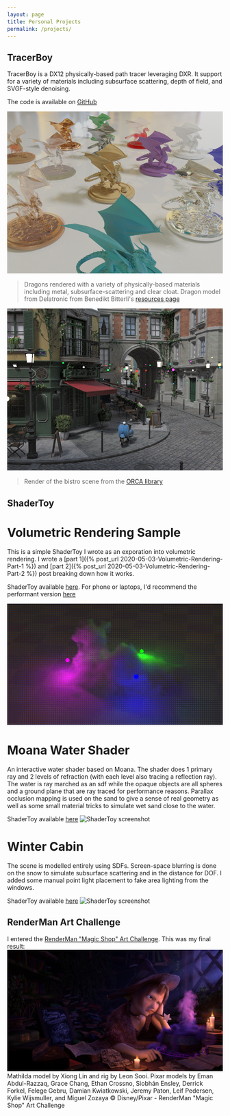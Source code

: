 ```yaml
---
layout: page
title: Personal Projects
permalink: /projects/
---
```


## TracerBoy
TracerBoy is a DX12 physically-based path tracer leveraging DXR. It support for a variety of materials including subsurface scattering, depth of field, and SVGF-style denoising.

The code is available on [GitHub][github-tracerboy]

![TracerBoy screenshot](/assets/TracerBoy/dragons.png)
> Dragons rendered with a variety of physically-based materials including metal, subsurface-scattering and clear cloat. Dragon model from Delatronic from Benedikt Bitterli's [resources page][Benedikt]


![TracerBoy screenshot](/assets/TracerBoy/bistro.png)
> Render of the bistro scene from the [ORCA library][Orca]


## ShaderToy

# Volumetric Rendering Sample
This is a simple ShaderToy I wrote as an exporation into volumetric rendering. I wrote a [part 1]({% post_url 2020-05-03-Volumetric-Rendering-Part-1 %}) and [part 2]({% post_url 2020-05-03-Volumetric-Rendering-Part-2 %}) post breaking down how it works.

ShaderToy available [here][shadertoy-quality]. For phone or laptops, I'd recommend the performant version [here][shadertoy-quality]

![ShaderToy screenshot](/assets/RayMarchingVolumes/finish.gif)

# Moana Water Shader
An interactive water shader based on Moana. The shader does 1 primary ray and 2 levels of refraction (with each level also tracing a reflection ray). The water is ray marched as an sdf while the opaque objects are all spheres and a ground plane that are ray traced for performance reasons. Parallax occlusion mapping is used on the sand to give a sense of real geometry as well as some small material tricks to simulate wet sand close to the water.

ShaderToy available [here][shadertoy-moana]
![ShaderToy screenshot](/assets/Moana/water.gif)

# Winter Cabin
The scene is modelled entirely using SDFs. Screen-space blurring is done on the snow to simulate subsurface scattering and in the distance for DOF. I added some manual point light placement to fake area lighting from the windows.

ShaderToy available [here][shadertoy-cabin]
![ShaderToy screenshot](/assets/ShaderToy/cabin.gif)

## RenderMan Art Challenge
I entered the [RenderMan "Magic Shop" Art Challenge][MagicShopChallenge]. This was my final result:
![MagicShopEntry](/assets/MagicShop4k.jpg)
Mathilda model by Xiong Lin and rig by Leon Sooi. Pixar models by Eman Abdul-Razzaq, Grace Chang, Ethan Crossno, Siobhán Ensley, Derrick Forkel, Felege Gebru, Damian Kwiatkowski, Jeremy Paton, Leif Pedersen, Kylie Wijsmuller, and Miguel Zozaya © Disney/Pixar - RenderMan "Magic Shop" Art Challenge

[MagicShopChallenge]:  https://renderman.pixar.com/news/renderman-magic-shop-art-challenge

[Orca]: https://developer.nvidia.com/orca
[Benedikt]: https://benedikt-bitterli.me/resources/
[github-tracerboy]: https://github.com/wallisc/TracerBoy

[shadertoy-moana]: https://www.shadertoy.com/view/wlsyzH
[shadertoy-cabin]: https://www.shadertoy.com/view/3lt3W7
[shadertoy-quality]: https://www.shadertoy.com/view/tsScDG
[shadertoy-performance]: https://www.shadertoy.com/view/wssBR8
